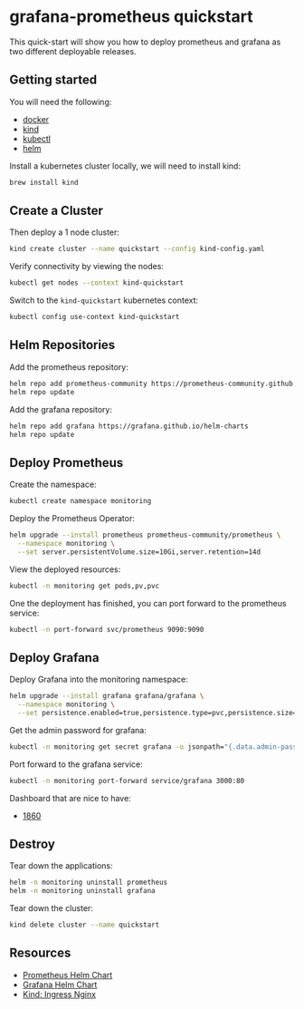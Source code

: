 # grafana-prometheus quickstart

This quick-start will show you how to deploy prometheus and grafana as two different deployable releases.


## Getting started

You will need the following:

- [docker](https://docs.docker.com/get-docker/)
- [kind](https://kind.sigs.k8s.io/docs/user/quick-start/)
- [kubectl](https://kubernetes.io/docs/tasks/tools/)
- [helm](https://helm.sh/docs/intro/install/)

Install a kubernetes cluster locally, we will need to install kind:

```bash
brew install kind
```

## Create a Cluster

Then deploy a 1 node cluster:

```bash
kind create cluster --name quickstart --config kind-config.yaml
```

Verify connectivity by viewing the nodes:

```bash
kubectl get nodes --context kind-quickstart   
```

Switch to the `kind-quickstart` kubernetes context:

```bash
kubectl config use-context kind-quickstart
```

## Helm Repositories

Add the prometheus repository:

```bash
helm repo add prometheus-community https://prometheus-community.github.io/helm-charts
helm repo update
```

Add the grafana repository:

```bash
helm repo add grafana https://grafana.github.io/helm-charts
helm repo update
```

## Deploy Prometheus

Create the namespace:

```bash
kubectl create namespace monitoring
```

Deploy the Prometheus Operator:

```bash
helm upgrade --install prometheus prometheus-community/prometheus \
  --namespace monitoring \
  --set server.persistentVolume.size=10Gi,server.retention=14d
```

View the deployed resources:

```bash
kubectl -n monitoring get pods,pv,pvc
```

One the deployment has finished, you can port forward to the prometheus service:

```bash
kubectl -n port-forward svc/prometheus 9090:9090
```

## Deploy Grafana

Deploy Grafana into the monitoring namespace:

```bash
helm upgrade --install grafana grafana/grafana \
  --namespace monitoring \
  --set persistence.enabled=true,persistence.type=pvc,persistence.size=10Gi 
```

Get the admin password for grafana:

```bash
kubectl -n monitoring get secret grafana -o jsonpath="{.data.admin-password}" | base64 --decode ; echo
```

Port forward to the grafana service:

```bash
kubectl -n monitoring port-forward service/grafana 3000:80
```

Dashboard that are nice to have:

- [1860](https://grafana.com/grafana/dashboards/1860-node-exporter-full/)

## Destroy

Tear down the applications:

```bash
helm -n monitoring uninstall prometheus
helm -n monitoring uninstall grafana
```

Tear down the cluster:

```bash
kind delete cluster --name quickstart
```

## Resources

- [Prometheus Helm Chart](https://github.com/prometheus-community/helm-charts)
- [Grafana Helm Chart](https://github.com/grafana/helm-charts)
- [Kind: Ingress Nginx](https://kind.sigs.k8s.io/docs/user/ingress/)
